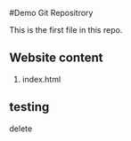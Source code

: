 #Demo Git Repositrory

This is the first file in this repo.

## Website content

1. index.html


## testing 

delete


